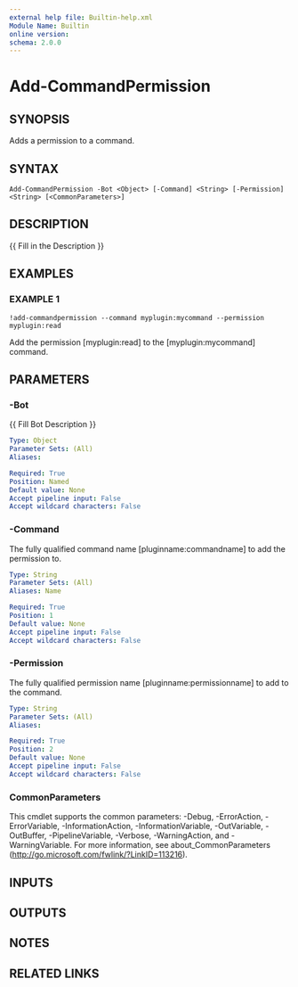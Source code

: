 ```yaml
---
external help file: Builtin-help.xml
Module Name: Builtin
online version:
schema: 2.0.0
---
```


# Add-CommandPermission

## SYNOPSIS
Adds a permission to a command.

## SYNTAX

```
Add-CommandPermission -Bot <Object> [-Command] <String> [-Permission] <String> [<CommonParameters>]
```

## DESCRIPTION
{{ Fill in the Description }}

## EXAMPLES

### EXAMPLE 1
```
!add-commandpermission --command myplugin:mycommand --permission myplugin:read
```

Add the permission \[myplugin:read\] to the \[myplugin:mycommand\] command.

## PARAMETERS

### -Bot
{{ Fill Bot Description }}

```yaml
Type: Object
Parameter Sets: (All)
Aliases:

Required: True
Position: Named
Default value: None
Accept pipeline input: False
Accept wildcard characters: False
```

### -Command
The fully qualified command name \[pluginname:commandname\] to add the permission to.

```yaml
Type: String
Parameter Sets: (All)
Aliases: Name

Required: True
Position: 1
Default value: None
Accept pipeline input: False
Accept wildcard characters: False
```

### -Permission
The fully qualified permission name \[pluginname:permissionname\] to add to the command.

```yaml
Type: String
Parameter Sets: (All)
Aliases:

Required: True
Position: 2
Default value: None
Accept pipeline input: False
Accept wildcard characters: False
```

### CommonParameters
This cmdlet supports the common parameters: -Debug, -ErrorAction, -ErrorVariable, -InformationAction, -InformationVariable, -OutVariable, -OutBuffer, -PipelineVariable, -Verbose, -WarningAction, and -WarningVariable. For more information, see about_CommonParameters (http://go.microsoft.com/fwlink/?LinkID=113216).

## INPUTS

## OUTPUTS

## NOTES

## RELATED LINKS
